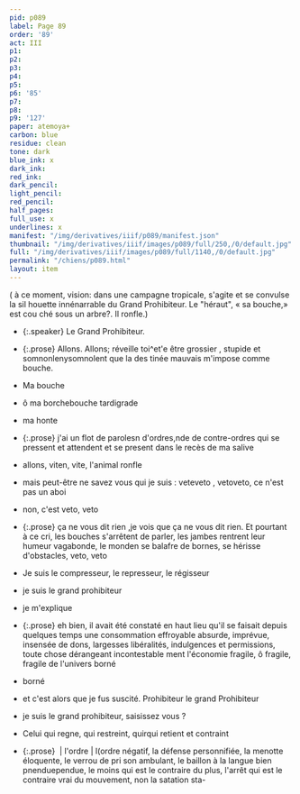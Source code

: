 ```yaml
---
pid: p089
label: Page 89
order: '89'
act: III
p1: 
p2: 
p3: 
p4: 
p5: 
p6: '85'
p7: 
p8: 
p9: '127'
paper: atemoya+
carbon: blue
residue: clean
tone: dark
blue_ink: x
dark_ink: 
red_ink: 
dark_pencil: 
light_pencil: 
red_pencil: 
half_pages: 
full_use: x
underlines: x
manifest: "/img/derivatives/iiif/p089/manifest.json"
thumbnail: "/img/derivatives/iiif/images/p089/full/250,/0/default.jpg"
full: "/img/derivatives/iiif/images/p089/full/1140,/0/default.jpg"
permalink: "/chiens/p089.html"
layout: item
---
```




<span class="add blue-ink inline">(</span> à ce moment, vision: dans une campagne tropicale, s'agite et se convulse la sil houette innénarrable du Grand Prohibiteur. Le "héraut",  <span class="add blue-ink inline">«&nbsp;</span>sa bouche,<span class="add blue-ink inline">»</span> est cou ché sous un arbre<span class="delete">?</span><span class="add inline">.</span> Il ronfle.<span class="add blue-ink inline">)</span>



- {:.speaker} Le Grand Prohibiteur.

- {:.prose} Allons. Allons; réveille toi<span class="delete">^et'e</span><span class="add blue-ink above"> être</span> grossier , stupide et <span class="delete">somnonleny</span><span class="add blue-ink above">somnolent</span> que la des tinée mauvais m'impose comme bouche.
- Ma bouche
- ô ma <span class="delete">borche</span><span class="add blue-ink above">bouche</span> tardigrade
- ma honte
- {:.prose} j'ai un flot de paroles<span class="delete">n</span> d'ordres,<span class="delete">nde</span><span class="add blue-ink above"> de</span> contre-ordres qui se pressent et attendent <span class="delete">et se present</span> dans le recès de ma salive
- allons, vite<span class="delete">n</span>, vite, l'animal ronfle
- mais peut-être ne savez vous qui je suis&nbsp;: <span class="delete">vete</span><span class="add  above">veto</span> , <span class="delete">veto</span><span class="add  above">veto</span>, ce n'est pas un aboi
- non, c'est veto, veto
- {:.prose} ça ne vous dit rien ,je vois que ça ne vous dit rien. Et pourtant à ce cri, les bouches s'arrêtent de parler, les jambes rentrent leur humeur vagabonde, le monde<span class="delete">n</span> se balafre de bornes, se hérisse d'obstacles, veto, veto
- Je suis le compresseur, le represseur, le régisseur
- je suis le grand prohibiteur
- je m'explique
- {:.prose} eh bien, il avait été constaté en haut lieu qu'il se faisait depuis quelque<span class="delete">s</span> temps une consommation effroyable absurde, imprévue, insensée de dons, largesses libéralités, indulgences et permissions, toute chose dérangeant incontestable ment l'économie fragile, ô fragile, fragile de l'univers borné
- borné
- et c'est alors que je fus suscité. Prohibiteur le grand Prohibiteur
- je suis le grand prohibiteur, saisissez vous ?
- Celui qui regne, qui restreint, <span class="delete">quir</span><span class="add blue-ink above">qui </span>retient et contraint
- {:.prose} <span class="add margin">&nbsp;|&nbsp;l'ordre&nbsp;|&nbsp;</span><span class="delete">l(ordre</span> négatif, la défense personnifiée, la menotte éloquente, le verrou de pri son ambulant, le baillon à la langue bien <span class="delete">p<span class="delete">n</span><span class="add  ">e</span>ndue</span><span class="add  ">pendue</span>, le moins qui est le contraire du plus, l'arrêt qui est le contraire vrai du mouvement, non la <span class="delete">satation </span>sta-



